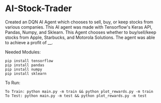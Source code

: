 # AI-Stock-Trader
Created an DQN AI Agent which chooses to sell, buy, or keep stocks from various companies. This AI agent was made with Tensorflow's Keras API, Pandas, Numpy, and Sklearn. This Agent chooses whether to buy/sell/keep stocks from Apple, Starbucks, and Motorola Solutions. The agent was able to achieve a profit of __.

Needed Modules:
```
pip install tensorflow
pip install pandas
pip install numpy
pip install sklearn
```

To Run:
```
To Train: python main.py -m train && python plot_rewards.py -m train
To Test: python main.py -m test && python plot_rewards.py -m test
```
